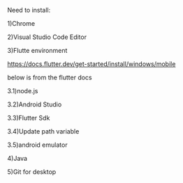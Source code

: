 Need to install:

1)Chrome

2)Visual Studio Code Editor

3)Flutte environment

https://docs.flutter.dev/get-started/install/windows/mobile

below is from the flutter docs

  3.1)node.js
  
  3.2)Android Studio
  
  3.3)Flutter Sdk
  
  3.4)Update path variable
  
  3.5)android emulator

4)Java

5)Git for desktop
